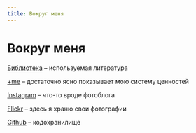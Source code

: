 ```yaml
---
title: Вокруг меня
---
```

# Вокруг меня

[Библиотека](/bookshelf) – используемая литература

[+me](/special/plus) – достаточно ясно показывает мою систему ценностей

[Instagram](https://instagram.com/skhokhlov) – что-то вроде фотоблога

[Flickr](https://flickr.com/skhokhlov) – здесь я храню свои фотографии

[Github](https://github.com/skhokhlov) – кодохранилище
